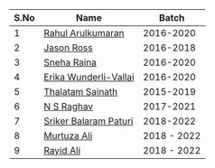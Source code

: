 | S.No | Name | Batch |
|------|------|-------|
| 1 | <a href="https://github.com/rahulkumaran">Rahul Arulkumaran</a> | 2016-2020 |
| 2 | <a href="https://github.com/rossja">Jason Ross</a> | 2016-2018 |
| 3 | <a href="https://github.com/SnehaR26">Sneha Raina</a> | 2016-2020 |
| 4 | <a href="https://github.com/ErikaWunderli">Erika Wunderli-Vallai</a> | 2016-2020 |
| 5 | <a href="https://github.com/FlasHRender">Thalatam Sainath</a> | 2015-2019 |
| 6 | <a href="https://github.com/IceCereal">N S Raghav</a> | 2017-2021 |
| 7 | <a href="https://github.com/sripat99">Sriker Balaram Paturi</a> |2018-2022|
| 8 | <a href="https://github.com/Theabominog">Murtuza Ali</a> | 2018 - 2022 |
| 9 | <a href="https://github.com/rayidali">Rayid Ali</a> | 2018 - 2022 |

